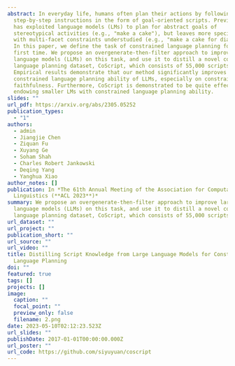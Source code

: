 ```yaml
---
abstract: In everyday life, humans often plan their actions by following
  step-by-step instructions in the form of goal-oriented scripts. Previous work
  has exploited language models (LMs) to plan for abstract goals of
  stereotypical activities (e.g., "make a cake"), but leaves more specific goals
  with multi-facet constraints understudied (e.g., "make a cake for diabetics").
  In this paper, we define the task of constrained language planning for the
  first time. We propose an overgenerate-then-filter approach to improve large
  language models (LLMs) on this task, and use it to distill a novel constrained
  language planning dataset, CoScript, which consists of 55,000 scripts.
  Empirical results demonstrate that our method significantly improves the
  constrained language planning ability of LLMs, especially on constraint
  faithfulness. Furthermore, CoScript is demonstrated to be quite effective in
  endowing smaller LMs with constrained language planning ability.
slides: ""
url_pdf: https://arxiv.org/abs/2305.05252
publication_types:
  - "1"
authors:
  - admin
  - Jiangjie Chen
  - Ziquan Fu
  - Xuyang Ge
  - Soham Shah
  - Charles Robert Jankowski
  - Deqing Yang
  - Yanghua Xiao
author_notes: []
publication: In *The 61th Annual Meeting of the Association for Computational
  Linguistics (**ACL 2023**)*
summary: We propose an overgenerate-then-filter approach to improve large
  language models (LLMs) on this task, and use it to distill a novel constrained
  language planning dataset, CoScript, which consists of 55,000 scripts.
url_dataset: ""
url_project: ""
publication_short: ""
url_source: ""
url_video: ""
title: Distilling Script Knowledge from Large Language Models for Constrained
  Language Planning
doi: ""
featured: true
tags: []
projects: []
image:
  caption: ""
  focal_point: ""
  preview_only: false
  filename: 2.png
date: 2023-05-10T02:12:23.523Z
url_slides: ""
publishDate: 2017-01-01T00:00:00.000Z
url_poster: ""
url_code: https://github.com/siyuyuan/coscript
---
```

